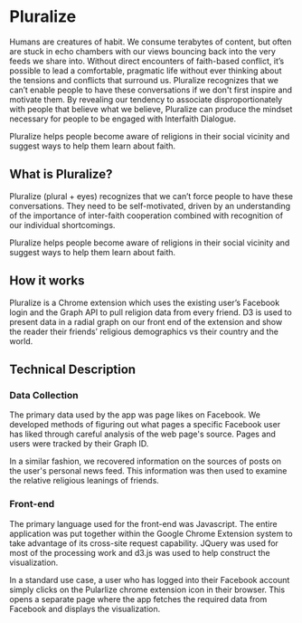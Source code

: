 # Pluralize

Humans are creatures of habit. We consume terabytes of content, but often are stuck in echo chambers with our views bouncing back into the very feeds we share into. Without direct encounters of faith-based conflict, it’s possible to lead a comfortable, pragmatic life without ever thinking about the tensions and conflicts that surround us. Pluralize recognizes that we can’t enable people to have these conversations if we don't first inspire and motivate them. By revealing our tendency to associate disproportionately with people that believe what we believe, Pluralize can produce the mindset necessary for people to be engaged with Interfaith Dialogue.

Pluralize helps people become aware of religions in their social vicinity and suggest ways to help them learn about faith.

## What is Pluralize? 

Pluralize (plural + eyes) recognizes that we can’t force people to have these conversations. They need to be self-motivated, driven by an understanding of the importance of inter-faith cooperation combined with recognition of our individual shortcomings.

Pluralize helps people become aware of religions in their social vicinity and suggest ways to help them learn about faith.

## How it works
Pluralize is a Chrome extension which uses the existing user’s Facebook login and the Graph API to pull religion data from every friend. D3 is used to present data in a radial graph on our front end of the extension and show the reader their friends’ religious demographics vs their country and the world.

## Technical Description
### Data Collection
The primary data used by the app was page likes on Facebook. We developed methods of figuring out what pages a specific Facebook user has liked through careful analysis of the web page's source. Pages and users were tracked by their Graph ID. 

In a similar fashion, we recovered information on the sources of posts on the user's personal news feed. This information was then used to examine the relative religious leanings of friends.


### Front-end
The primary language used for the front-end was Javascript. The entire application was put together within the Google Chrome Extension system to take advantage of its cross-site request capability. JQuery was used for most of the processing work and d3.js was used to help construct the visualization.

In a standard use case, a user who has logged into their Facebook account simply clicks on the Pularlize chrome extension icon in their browser. This opens a separate page where the app fetches the required data from Facebook and displays the visualization.





